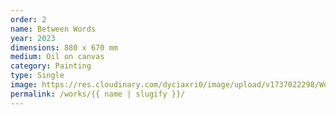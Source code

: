 ```yaml
---
order: 2
name: Between Words
year: 2023
dimensions: 880 x 670 mm
medium: Oil on canvas
category: Painting
type: Single
image: https://res.cloudinary.com/dyciaxri0/image/upload/v1737022298/Works/Archiv/Heinemann_Between_Words_2023_880x670mm_web_a8xwlv.jpg
permalink: /works/{{ name | slugify }}/
---
```

